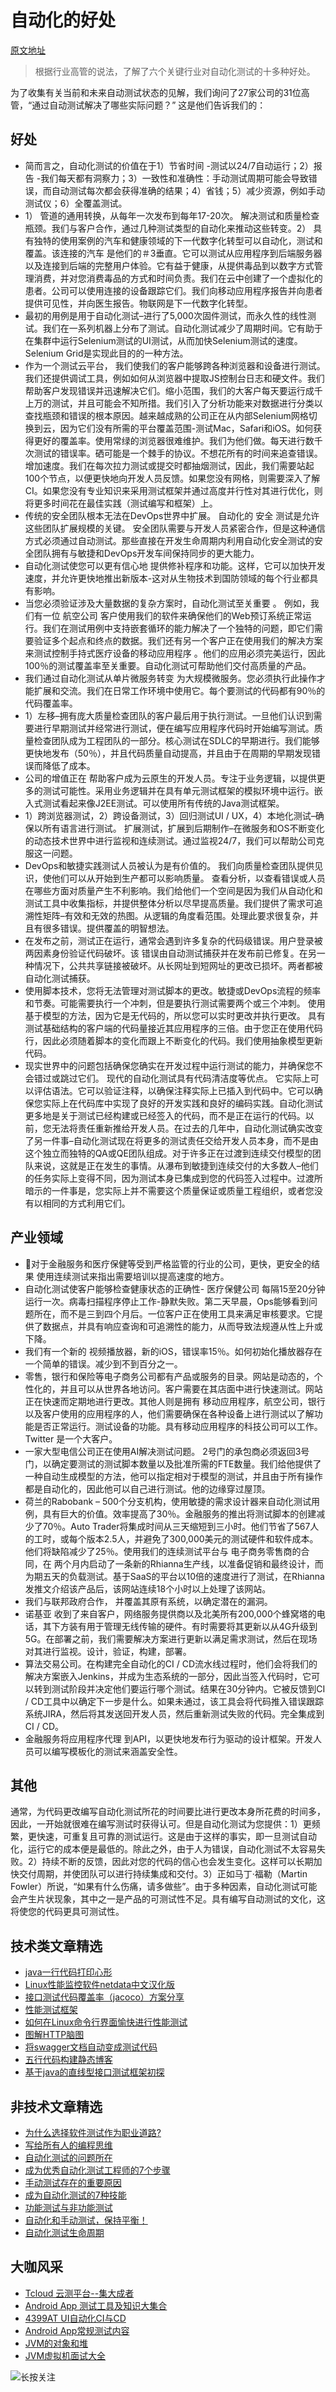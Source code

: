 # 自动化的好处

[原文地址](https://dzone.com/articles/benefits-of-automated-testing)

> 根据行业高管的说法，了解了六个关键行业对自动化测试的十多种好处。

为了收集有关当前和未来自动测试状态的见解，我们询问了27家公司的31位高管，“通过自动测试解决了哪些实际问题？” 这是他们告诉我们的：

## 好处

* 简而言之，自动化测试的价值在于1）节省时间 -测试以24/7自动运行；2）报告 -我们每天都有洞察力；3）一致性和准确性：手动测试周期可能会导致错误，而自动测试每次都会获得准确的结果；4）省钱；5）减少资源，例如手动测试仪；6）全覆盖测试。
* 1）  管道的通用转换，从每年一次发布到每年17-20次。 解决测试和质量检查瓶颈。我们与客户合作，通过几种测试类型的自动化来推动这些转变。2）   具有独特的使用案例的汽车和健康领域的下一代数字化转型可以自动化，测试和覆盖。该连接的汽车  是他们的＃3垂直。它可以测试从应用程序到后端服务器以及连接到后端的完整用户体验。它有益于健康，从提供毒品到以数字方式管理消费，并对您消费毒品的方式和时间负责。我们在云中创建了一个虚拟化的患者。公司可以使用连接的设备跟踪它们。我们向移动应用程序报告并向患者提供可见性，并向医生报告。物联网是下一代数字化转型。 
* 最初的用例是用于自动化测试–进行了5,000次固件测试，而永久性的线性测试。我们在一系列机器上分布了测试。自动化测试减少了周期时间。它有助于在集群中运行Selenium测试的UI测试，从而加快Selenium测试的速度。 Selenium Grid是实现此目的的一种方法。 
* 作为一个测试云平台，  我们使我们的客户能够跨各种浏览器和设备进行测试。 我们还提供调试工具，例如如何从浏览器中提取JS控制台日志和硬文件。我们帮助客户发现错误并迅速解决它们。缩小范围，我们的大客户每天要运行成千上万的测试，并且可能会不知所措。我们引入了分析功能来对数据进行分类以查找瓶颈和错误的根本原因。越来越成熟的公司正在从内部Selenium网格切换到云，因为它们没有所需的平台覆盖范围-测试Mac，Safari和iOS。如何获得更好的覆盖率。使用常绿的浏览器很难维护。我们为他们做。每天进行数千次测试的错误率。硒可能是一个棘手的协议。不想花所有的时间来追查错误。增加速度。我们在每次拉力测试或提交时都抽烟测试，因此，我们需要站起100个节点，以便更快地向开发人员反馈。如果您没有网格，则需要深入了解CI。如果您没有专业知识来采用测试框架并通过高度并行性对其进行优化，则将更多时间花在最佳实践（测试编写和框架）上。
* 传统的安全团队根本无法在DevOps世界中扩展。 自动化的  安全  测试是允许这些团队扩展规模的关键。 安全团队需要与开发人员紧密合作，但是这种通信方式必须通过自动测试。那些直接在开发生命周期内利用自动化安全测试的安全团队拥有与敏捷和DevOps开发车间保持同步的更大能力。
* 自动化测试使您可以更有信心地  提供修补程序和功能。这样，它可以加快开发速度，并允许更快地推出新版本-这对从生物技术到国防领域的每个行业都具有影响。
* 当您必须验证涉及大量数据的复杂方案时，自动化测试至关重要  。 例如，我们有一位  航空公司 客户使用我们的软件来确保他们的Web预订系统正常运行。我们在测试用例中支持嵌套循环的能力解决了一个独特的问题，即它们需要验证多个起点和终点的数据。我们还有另一个客户正在使用我们的解决方案来测试控制手持式医疗设备的移动应用程序  。他们的应用必须完美运行，因此100％的测试覆盖率至关重要。自动化测试可帮助他们交付高质量的产品。 
* 我们通过自动化测试从单片微服务转变  为大规模微服务。您必须执行此操作才能扩展和交流。我们在日常工作环境中使用它。每个要测试的代码都有90％的代码覆盖率。 
* 1）左移–拥有庞大质量检查团队的客户最后用于执行测试。一旦他们认识到需要进行早期测试并经常进行测试，便在编写应用程序代码时开始编写测试。质量检查团队成为工程团队的一部分。核心测试在SDLC的早期进行。我们能够更快地发布（50％），并且代码质量自动提高，并且由于在周期的早期发现错误而降低了成本。 
* 公司的增值正在  帮助客户成为云原生的开发人员。专注于业务逻辑，以提供更多的测试可能性。采用业务逻辑并在具有单元测试框架的模拟环境中运行。嵌入式测试看起来像J2EE测试。可以使用所有传统的Java测试框架。 
* 1）跨浏览器测试，2）跨设备测试，3）回归测试UI / UX，4）本地化测试–确保以所有语言进行测试。 扩展测试，扩展到后期制作–在微服务和OS不断变化的动态技术世界中进行监视和连续测试。通过监视24/7，我们可以帮助公司克服这一问题。 
* DevOps和敏捷实践测试人员被认为是有价值的。 我们向质量检查团队提供见识，使他们可以从开始到生产都可以影响质量。 查看分析，以查看错误或人员在哪些方面对质量产生不利影响。我们给他们一个空间是因为我们从自动化和测试工具中收集指标，并提供整体分析以尽早提高质量。我们提供了需求可追溯性矩阵–有效和无效的热图。从逻辑的角度看范围。处理此要求很复杂，并且有很多错误。提供覆盖的明智想法。 
* 在发布之前，测试正在运行，通常会遇到许多复杂的代码级错误。用户登录被两因素身份验证代码破坏。该  错误由自动测试捕获并在发布前已修复。在另一种情况下，公共共享链接被破坏。从长网址到短网址的更改已损坏。两者都被自动化测试捕获。 
* 使用脚本技术，您将无法管理对测试脚本的更改。敏捷或DevOps流程的频率和节奏。可能需要执行一个冲刺，但是要执行测试需要两个或三个冲刺。 使用基于模型的方法，因为它是无代码的，所以您可以实时更改并执行更改。 具有测试基础结构的客户端的代码量接近其应用程序的三倍。由于您正在使用代码行，因此必须随着脚本的变化而跟上不断变化的代码。我们使用抽象模型更新代码。 
* 现实世界中的问题包括确保您确实在开发过程中运行测试的能力，并确保您不会错过或跳过它们。 现代的自动化测试具有代码清洁度等优点。 它实际上可以评估语法。它可以验证注释，以确保注释实际上已插入到代码中。它可以确保您实际上在代码库中实现了良好的开发实践和良好的编码实践。自动化测试更多地是关于测试已经构建或已经签入的代码，而不是正在运行的代码。以前，您无法将责任重新推给开发人员。在过去的几年中，自动化测试确实改变了另一件事–自动化测试现在将更多的测试责任交给开发人员本身，而不是由这个独立而独特的QA或QE团队组成。对于许多正在过渡到连续交付模型的团队来说，这就是正在发生的事情。从瀑布到敏捷到连续交付的大多数人–他们的任务实际上变得不同，因为测试本身已集成到您的代码签入过程中。过渡所暗示的一件事是，您实际上并不需要这个质量保证或质量工程组织，或者您没有以相同的方式利用它们。

## 产业领域

* 对于金融服务和医疗保健等受到严格监管的行业的公司，更快，更安全的结果 使用连续测试来指出需要培训以提高速度的地方。
* 自动化测试使客户能够检查健康状态的正确性-  医疗保健公司  每隔15至20分钟运行一次。病毒扫描程序停止工作-静默失败。第二天早晨，Ops能够看到问题所在，而不是三到四个月后。一位客户正在使用工具来满足审核要求。它提供了数据点，并具有响应查询和可追溯性的能力，从而导致法规遵从性上升或下降。 
* 我们有一个新的  视频播放器，新的iOS，错误率15％。如何初始化播放器存在一个简单的错误。减少到不到百分之一。 
* 零售，银行和保险等电子商务公司都有产品或服务的目录。网站是动态的，个性化的，并且可以从世界各地访问。客户需要在其店面中进行快速测试。网站正在快速而定期地进行更改。其他人则是拥有  移动应用程序，航空公司，银行以及客户使用的应用程序的人，他们需要确保在各种设备上进行测试以了解功能是否正常运行。测试设备的功能。具有移动应用程序的科技公司可以工作。 Twitter  是一个大客户。 
* 一家大型电信公司正在使用AI解决测试问题。 2号门的承包商必须返回3号门，以确定要测试的测试脚本数量以及批准所需的FTE数量。我们给他提供了一种自动生成模型的方法，他可以指定相对于模型的测试，并且由于所有操作都是自动化的，因此他可以自己进行测试。他的边缘穿过屋顶。 
* 荷兰的Rabobank  – 500个分支机构，使用敏捷的需求设计器来自动化测试用例，具有巨大的价值。效率提高了30％。金融服务的推出将测试脚本的创建减少了70％。Auto Trader将集成时间从三天缩短到三小时。他们节省了567人的工时，或每个版本2.5人，并避免了300,000美元的测试硬件和软件成本。他们将缺陷减少了25％。使用我们的连续测试平台与  电子商务零售商的合同，在  两个月内启动了一条新的Rhianna生产线，以准备促销和最终设计，而为期五天的负载测试。基于SaaS的平台以10倍的速度进行了测试，在Rhianna发推文介绍该产品后，该网站连续18个小时以上处理了该网站。
* 我们与联邦政府合作，   并覆盖其原有系统，以确定潜在的漏洞。
* 诺基亚  收到了来自客户，网络服务提供商以及北美所有200,000个蜂窝塔的电话，其下方装有用于管理无线传输的硬件。有时需要将其更新以从4G升级到5G。在部署之前，我们需要解决方案进行更新以满足需求测试，然后在现场对其进行监视。设计，验证，构建，部署。
* 算法交易公司。在构建完全自动化的CI / CD流水线过程时，他们会将我们的解决方案嵌入Jenkins，并成为生态系统的一部分，因此当签入代码时，它可以转到测试阶段并决定他们要运行哪个测试。结果在30分钟内。它被反馈到CI / CD工具中以确定下一步是什么。如果未通过，该工具会将代码推入错误跟踪系统JIRA，然后将其发送回开发人员，然后重新测试失败的代码。完全集成到CI / CD。 
* 金融服务将应用程序代理  到API，以更快地发布行为驱动的设计框架。开发人员可以编写模板化的测试来涵盖安全性。

## 其他
通常，为代码更改编写自动化测试所花的时间要比进行更改本身所花费的时间多，因此，一开始就很难在编写测试时获得认可。但是自动化测试为您提供：1）更频繁，更快速，可重复且可靠的测试运行。这是由于这样的事实，即一旦测试自动化，运行它的成本便是最低的。除此之外，由于人为错误，自动化测试不太容易失败。2）持续不断的反馈，因此对您的代码的信心也会发生变化。这样可以长期加快交付周期，并使团队可以进行持续集成和交付。3）正如马丁·福勒（Martin Fowler）所说，“如果有什么伤痛，请多做些”。由于多种因素，自动化测试可能会产生片状现象，其中之一是产品的可测试性不足。具有编写自动测试的文化，这将使您的代码更具可测试性。

## 技术类文章精选

- [java一行代码打印心形](https://mp.weixin.qq.com/s/QPSryoSbViVURpSa9QXtpg)
- [Linux性能监控软件netdata中文汉化版](https://mp.weixin.qq.com/s/fdXtK-5WwKnxjLZdyg6-nA)
- [接口测试代码覆盖率（jacoco）方案分享](https://mp.weixin.qq.com/s/D73Sq6NLjeRKN8aCpGLOjQ)
- [性能测试框架](https://mp.weixin.qq.com/s/3_09j7-5ex35u30HQRyWug)
- [如何在Linux命令行界面愉快进行性能测试](https://mp.weixin.qq.com/s/fwGqBe1SpA2V0lPfAOd04Q)
- [图解HTTP脑图](https://mp.weixin.qq.com/s/100Vm8FVEuXs0x6rDGTipw)
- [将swagger文档自动变成测试代码](https://mp.weixin.qq.com/s/SY8mVenj0zMe5b47GS9VSQ)
- [五行代码构建静态博客](https://mp.weixin.qq.com/s/hZnimJOg5OqxRSDyFvuiiQ)
- [基于java的直线型接口测试框架初探](https://mp.weixin.qq.com/s/xhg4exdb1G18-nG5E7exkQ)

## 非技术文章精选
- [为什么选择软件测试作为职业道路?](https://mp.weixin.qq.com/s/o83wYvFUvy17kBPLDO609A)
- [写给所有人的编程思维](https://mp.weixin.qq.com/s/Oj33UCnYfbUgzsBzEm2GPQ)
- [自动化测试的问题所在](https://mp.weixin.qq.com/s/BhvD7BnkBU8hDBsGUWok6g)
- [成为优秀自动化测试工程师的7个步骤](https://mp.weixin.qq.com/s/wdw1l4AZnPpdPBZZueCcnw)
- [手动测试存在的重要原因](https://mp.weixin.qq.com/s/mW5vryoJIkeskZLkBPFe0Q)
- [成为自动化测试的7种技能](https://mp.weixin.qq.com/s/e-HAGMO0JLR7VBBWLvk0dQ)
- [功能测试与非功能测试](https://mp.weixin.qq.com/s/oJ6PJs1zO0LOQSTRF6M6WA)
- [自动化和手动测试，保持平衡！](https://mp.weixin.qq.com/s/mMr_4C98W_FOkks2i2TiCg)
- [自动化测试生命周期](https://mp.weixin.qq.com/s/SH-vb2RagYQ3sfCY8QM5ew)

## 大咖风采
- [Tcloud 云测平台--集大成者](https://mp.weixin.qq.com/s/29sEO39_NyDiJr-kY5ufdw)
- [Android App 测试工具及知识大集合](https://mp.weixin.qq.com/s/Xk9rCW8whXOTAQuCfhZqTg)
- [4399AT UI自动化CI与CD](https://mp.weixin.qq.com/s/cVwg8ddnScWPX4uldsJ0fA)
- [Android App常规测试内容](https://mp.weixin.qq.com/s/tweeoS5wTqK3k7R2TVuDXA)
- [JVM的对象和堆](https://mp.weixin.qq.com/s/iNDpTz3gBK3By_bvUnrWOA)
- [JVM虚拟机面试大全](https://mp.weixin.qq.com/s/WPll-3ZvYrS7J7Cl8MuzhA)

![长按关注](https://mmbiz.qpic.cn/mmbiz_jpg/13eN86FKXzBEASPySoVdOFmP12QUIWAQms664L0b82nic8BRIlufg0QibzXNnoibZp8yqhU9Pv0hXjKtqrGof8kMA/640?wx_fmt=jpeg&tp=webp&wxfrom=5&wx_lazy=1&wx_co=1)